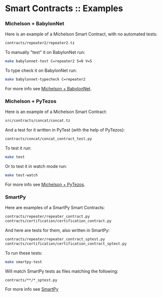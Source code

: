 Smart Contracts :: Examples
===

### Michelson + BabylonNet

Here is an example of a Michelson Smart Contract, with no automated tests:
```bash
contracts/repeater2/repeater2.tz
```

To manually "test" it on BabylonNet run:
```bash
make babylonnet-test C=repeater2 S=0 V=5
```
To type check it on BabylonNet run:
```bash
make babylonnet-typecheck C=repeater2
```

For more info see [Michelson + BabylonNet](smart-contracts-babylonnet.md).

### Michelson + PyTezos

Here is an example of a Michelson Smart Contract:
```bash
src/contracts/concat/concat.tz
```
And a test for it written in PyTest (with the help of PyTezos):
```bash
contracts/concat/concat_contract_test.py
```

To test it run:
```bash
make test
```
Or to test it in watch mode run:
```bash
make test-watch
```

For more info see [Michelson + PyTezos](smart-contracts-pytezos.md).

### SmartPy

Here are examples of a SmartPy Smart Contracts:
```bash
contracts/repeater/repeater_contract.py
contracts/certification/certification_contract.py
```
And here are tests for them, also written in SmartPy:
```bash
contracts/repeater/repeater_contract_sptest.py
contracts/certification/certification_contract_sptest.py
```

To run these tests:
```bash
make smartpy-test
```
Will match SmartPy tests as files matching the following:
```bash
contracts/**/*_sptest.py
```

For more info see [SmartPy](smart-contracts-smartpy.md)
